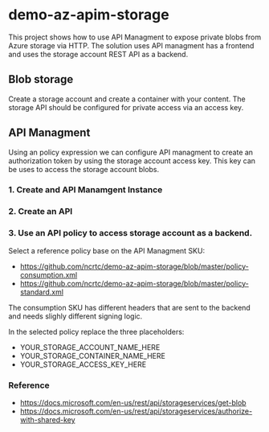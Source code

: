 # demo-az-apim-storage

This project shows how to use API Managment to expose private blobs from Azure storage via HTTP. The solution uses API managment has a frontend and uses the storage account REST API as a backend.

##  Blob storage

Create a storage account and create a container with your content. The storage API should be configured for private access via an access key.

##  API Managment 

Using an policy expression we can configure API managment to create an authorization token by using the storage account access key. This key can be uses to access the storage account blobs.

### 1. Create and API Manamgent Instance
### 2. Create an API
### 3. Use an API policy to access storage account as a backend.


Select a reference policy base on the API Managment SKU:
- https://github.com/ncrtc/demo-az-apim-storage/blob/master/policy-consumption.xml
- https://github.com/ncrtc/demo-az-apim-storage/blob/master/policy-standard.xml

The consumption SKU has different headers that are sent to the backend and needs slighly different signing logic.

In the selected policy replace the three placeholders:
 - YOUR_STORAGE_ACCOUNT_NAME_HERE
 - YOUR_STORAGE_CONTAINER_NAME_HERE
 - YOUR_STORAGE_ACCESS_KEY_HERE


### Reference
- https://docs.microsoft.com/en-us/rest/api/storageservices/get-blob
- https://docs.microsoft.com/en-us/rest/api/storageservices/authorize-with-shared-key
